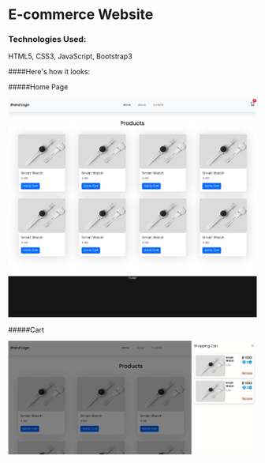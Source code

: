# E-commerce Website

### Technologies Used:

HTML5, CSS3, JavaScript, Bootstrap3


####Here's how it looks:


#####Home Page

![Home Page](https://github.com/mraafayv/Sudofy/blob/e-commerce/homepage.png?raw=true)


#####Cart

![Shopping Cart](https://github.com/mraafayv/Sudofy/blob/e-commerce/cart.JPG?raw=true)


